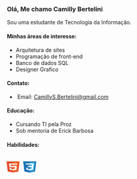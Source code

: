 ### Olá, Me chamo Camilly Bertelini

<!--
**CamillyB/CamillyB** is a ✨ _special_ ✨ repository because its `README.md` (this file) appears on your GitHub profile.
-->
Sou uma estudante de Tecnologia da Informação.

#### Minhas áreas de interesse:
- Arquitetura de sites <br>
- Programação de front-end <br>
- Banco de dados SQL <br>
- Designer Grafico

#### Contato:
- <img src="o-email.png" alt="" style="height: 25px; margin-bottom: -10px;"> Email: CamillyS.Bertelini@gmail.com

#### Educação:
- Cursando TI pela Proz <br>
- Sob mentoria de Erick Barbosa

#### Habilidades:
 <div style="display: inline_block"><br> 
            <img align="center" alt="Rafa-HTML" height="30" width="40" src="https://raw.githubusercontent.com/devicons/devicon/master/icons/html5/html5-original.svg" style="margin-left: -4px;">
            <img align="center" alt="Rafa-CSS" height="30" width="40" src="https://raw.githubusercontent.com/devicons/devicon/master/icons/css3/css3-original.svg">
    </div>
